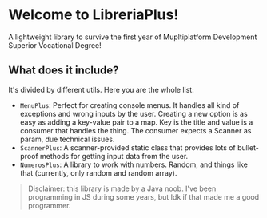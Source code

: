 # Welcome to LibreriaPlus!

A lightweight library to survive the first year of Mupltiplatform Development Superior Vocational Degree!

## What does it include?

It's divided by different utils. Here you are the whole list:

- `MenuPlus`: Perfect for creating console menus. It handles all kind of exceptions and wrong inputs by the user. Creating a new option is as easy as adding a key-value pair to a map. Key is the title and value is a consumer that handles the thing. The consumer expects a Scanner as param, due technical issues.
- `ScannerPlus`: A scanner-provided static class that provides lots of bullet-proof methods for getting input data from the user.
- `NumerosPlus`: A library to work with numbers. Random, and things like that (currently, only random and random array).

> Disclaimer: this library is made by a Java noob. I've been programming in JS during some years, but Idk if that made me a good programmer.
